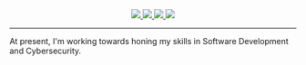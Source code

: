 <div align="center">
<!--
https://github.community/t/support-theme-context-for-images-in-light-vs-dark-mode/147981/84
-->
<a href="https://github.com/K3ndev/github-stats">
<img src="https://github.com/K3ndev/github-stats/blob/master/generated/overview.svg#gh-dark-mode-only" />
<img src="https://github.com/K3ndev/github-stats/blob/master/generated/languages.svg#gh-dark-mode-only" />
<img src="https://github.com/K3ndev/github-stats/blob/master/generated/overview.svg#gh-light-mode-only" />
<img src="https://github.com/K3ndev/github-stats/blob/master/generated/languages.svg#gh-light-mode-only" />
</a>
</div>

---

 At present, I'm working towards honing my skills in Software Development and Cybersecurity. 

